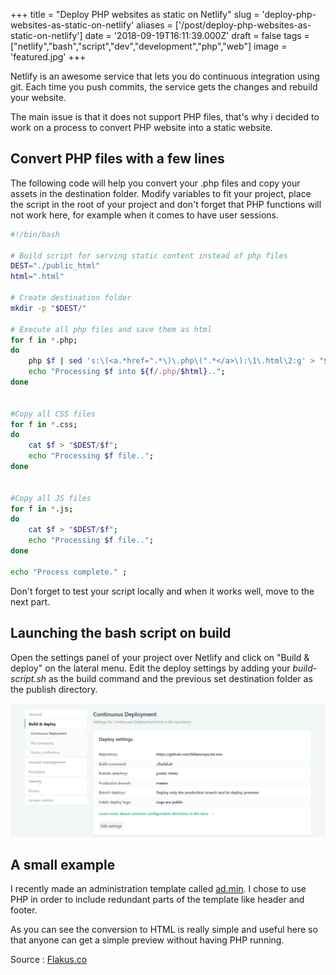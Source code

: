 +++
title = "Deploy PHP websites as static on Netlify"
slug = 'deploy-php-websites-as-static-on-netlify'
aliases = ['/post/deploy-php-websites-as-static-on-netlify']
date = '2018-09-19T16:11:39.000Z'
draft = false
tags = ["netlify","bash","script","dev","development","php","web"]
image = 'featured.jpg'
+++

Netlify is an awesome service that lets you do continuous integration using git. Each time you push commits, the service gets the changes and rebuild your website.

The main issue is that it does not support PHP files, that's why i decided to work on a process to convert PHP website into a static website.

## Convert PHP files with a few lines

The following code will help you convert your .php files and copy your assets in the destination folder. Modify variables to fit your project, place the script in the root of your project and don't forget that PHP functions will not work here, for example when it comes to have user sessions.

```bash
#!/bin/bash

# Build script for serving static content instead of php files
DEST="./public_html"
html=".html"

# Create destination folder
mkdir -p "$DEST/"

# Execute all php files and save them as html
for f in *.php; 
do
    php $f | sed 's:\(<a.*href=".*\)\.php\(".*</a>\):\1\.html\2:g' > "$DEST/${f/.php/$html}";
    echo "Processing $f into ${f/.php/$html}..";
done


#Copy all CSS files
for f in *.css; 
do
    cat $f > "$DEST/$f";
    echo "Processing $f file..";
done


#Copy all JS files
for f in *.js; 
do
    cat $f > "$DEST/$f";
    echo "Processing $f file..";
done

echo "Process complete." ;
```

Don't forget to test your script locally and when it works well, move to the next part.

## Launching the bash script on build

Open the settings panel of your project over Netlify and click on "Build & deploy" on the lateral menu. Edit the deploy settings by adding your _build-script.sh_ as the build command and the previous set destination folder as the publish directory.

![Netlify Continuous Development](netlify-ci.png)

## A small example

I recently made an administration template called [ad.min](https://github.com/Mikescops/ad.min). I chose to use PHP in order to include redundant parts of the template like header and footer.

As you can see the conversion to HTML is really simple and useful here so that anyone can get a simple preview without having PHP running.

Source : [Flakus.co](https://falkus.co/2018/02/php-for-static-websites-on-netlify/)
